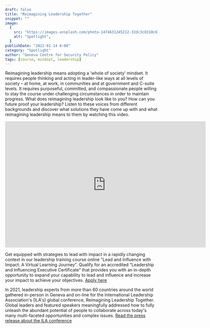 ```yaml
---
draft: false
title: "Reimagining Leadership Together"
snippet: ""
image:
  {
    src: "https://images.unsplash.com/photo-1474631245212-32dc3c8310c6?q=80&w=1924&auto=format&fit=crop&ixlib=rb-4.0.3&ixid=M3wxMjA3fDB8MHxwaG90by1wYWdlfHx8fGVufDB8fHx8fA%3D%3D",
    alt: "Spotlight",
  }
publishDate: "2022-01-14 8:00"
category: "Spotlight"
author: "Geneva Centre for Security Policy"
tags: [course, mindset, leadership]
---
```


Reimagining leadership means adopting a ‘whole of society’ mindset. It requires people thinking and acting in leader-like ways at all levels of society – at home, at work,  in communities and at government and C-suite levels. It requires purposeful, committed, and compassionate people willing to stay the course under challenging circumstances in order to maintain progress. What does reimagining leadership look like to you? How can you future proof your leadership? Listen to these voices from different backgrounds and discover what solutions they have come up with and what reimagining leadership means to them by watching this video. 

<iframe width="660" height="415" src="https://www.youtube.com/embed/ve2rL54s89c?si=n8dILD3qbUamah8L" title="YouTube video player" frameborder="0" allow="accelerometer; autoplay; clipboard-write; encrypted-media; gyroscope; picture-in-picture; web-share" allowfullscreen display="block"></iframe>

Get equipped with strategies to lead with impact in a rapidly changing context in our leadership training course online "Lead and Influence with Impact: A Virtual Learning Journey". Qualify for an accredited “Leadership and Influencing Executive Certificate” that provides you with an in-depth opportunity to expand your capability to lead and influence and increase your impact to achieve your objectives. [Apply here](https://bit.ly/3qsYKsT)

In 2021, leadership experts from more than 60 countries around the world gathered in-person in Geneva and on-line for the International Leadership Association's (ILA's) global conference, Reimagining Leadership Together. Global leaders and featured speakers meaningfully addressed how to fully unleash the abundant potential of people to collaborate across today's many multi-faceted opportunities and complex issues. [Read the press release about the ILA conference]( https://bit.ly/3qBewC5)
